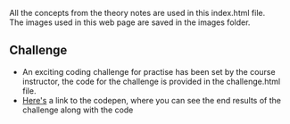All the concepts from the theory notes are used in this index.html file.<br>
The images used in this web page are saved in the images folder. <br>
## Challenge
- An exciting coding challenge for practise has been set by the course instructor, the code for the challenge is provided in the challenge.html file. 
- [Here's](https://codepen.io/zainab-Memon/pen/LYrWKXd) a link to the codepen, where you can see the end results of the challenge along with the code

